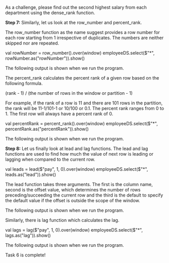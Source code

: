 
As a challenge, please find out the second highest salary from each department using the dense_rank function.

**Step 7:** Similarly, let us look at the row_number and percent_rank.

The row_number function as the name suggest provides a row number for each row starting from 1 irrespective of duplicates. The numbers are neither skipped nor are repeated.

val rowNumber = row_number().over(window)
employeeDS.select($"*", rowNumber.as("rowNumber")).show()

The following output is shown when we run the program.

 

The percent_rank calculates the percent rank of a given row based on the following formula. 

(rank - 1) / (the number of rows in the window or partition - 1)

For example, if the rank of a row is 11 and there are 101 rows in the partition, the rank will be 11-1/101-1 or 10/100 or 0.1. The percent rank ranges from 0 to 1. The first row will always have a percent rank of 0.

val percentRank = percent_rank().over(window)
employeeDS.select($"*", percentRank.as("percentRank")).show()

The following output is shown when we run the program.

 

**Step 8:** Let us finally look at lead and lag functions. The lead and lag functions are used to find how much the value of next row is leading or lagging when compared to the current row.

val leads = lead($"pay", 1, 0).over(window)
employeeDS.select($"*", leads.as("lead")).show()

The lead function takes three arguments. The first is the column name, second is the offset value, which determines the number of rows preceding/succeeding the current row and the third is the default to specify the default value if the offset is outside the scope of the window.

The following output is shown when we run the program.

 

Similarly, there is lag function which calculates the lag.

val lags = lag($"pay", 1, 0).over(window)
employeeDS.select($"*", lags.as("lag")).show()

The following output is shown when we run the program.

 

Task 6 is complete!




